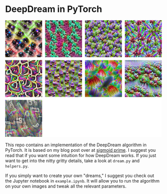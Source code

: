 # DeepDream in PyTorch

![deepdream-examples](examples.png)

This repo contains an implementation of the DeepDream algorithm in PyTorch. It is based on my blog post over at [sigmoid prime](https://sigmoidprime.com/). I suggest you read that if you want some intuition for how DeepDream works. If you just want to get into the nitty gritty details, take a look at `dream.py` and `helpers.py`.

If you simply want to create your own "dreams," I suggest you check out the Jupyter notebook in `example.ipynb`. It will allow you to run the algorithm on your own images and tweak all the relevant parameters.
